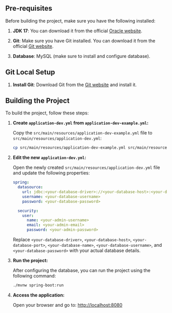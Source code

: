 
## Pre-requisites

Before building the project, make sure you have the following installed:

1. **JDK 17**: You can download it from the official [Oracle website](https://www.oracle.com/java/technologies/javase/jdk17-archive-downloads.html).

2. **Git**: Make sure you have Git installed. You can download it from the official [Git website](https://git-scm.com/downloads).

3. **Database**: MySQL (make sure to install and configure database).

## Git Local Setup

1. **Install Git**: Download Git from the [Git website](https://git-scm.com/downloads) and install it.


## Building the Project

To build the project, follow these steps:

1. **Create `application-dev.yml` from `application-dev-example.yml`:**

   Copy the `src/main/resources/application-dev-example.yml` file to `src/main/resources/application-dev.yml`:

   ```bash
   cp src/main/resources/application-dev-example.yml src/main/resources/application-dev.yml
   ```

2. **Edit the new `application-dev.yml`:**

   Open the newly created `src/main/resources/application-dev.yml` file and update the following properties:

   ```yaml
   spring:
     datasource:
       url: jdbc:<your-database-driver>://<your-database-host>:<your-database-port>/<your-database-name>
       username: <your-database-username>
       password: <your-database-password>

     security:
       user:
         name: <your-admin-username>
         email: <your-admin-email>
         password: <your-admin-password>
   ```

   Replace `<your-database-driver>`, `<your-database-host>`, `<your-database-port>`, `<your-database-name>`, `<your-database-username>`, and `<your-database-password>` with your actual database details.

3. **Run the project:**

   After configuring the database, you can run the project using the following command:

   ```bash
   ./mvnw spring-boot:run
   ```

4. **Access the application:**

   Open your browser and go to: [http://localhost:8080](http://localhost:8080)
